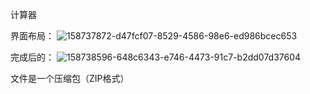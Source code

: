 计算器

界面布局：
![158737872-d47fcf07-8529-4586-98e6-ed986bcec653](https://user-images.githubusercontent.com/98507326/158737969-b86151d8-98aa-4f3a-b498-a6e2dc2ec47f.png)

完成后的：
![158738596-648c6343-e746-4473-91c7-b2dd07d37604](https://user-images.githubusercontent.com/98507326/158738868-7a9b6f83-a1cd-493b-811e-51b9a18c02ee.png)


文件是一个压缩包（ZIP格式）
